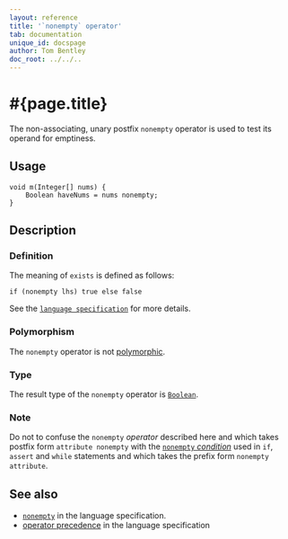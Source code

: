 ```yaml
---
layout: reference
title: '`nonempty` operator'
tab: documentation
unique_id: docspage
author: Tom Bentley
doc_root: ../../..
---
```


# #{page.title}

The non-associating, unary postfix `nonempty` operator is used to test its operand for 
emptiness.

## Usage 

<!-- try: -->
    void m(Integer[] nums) {
        Boolean haveNums = nums nonempty;
    }

## Description

### Definition

The meaning of `exists` is defined as follows:

<!-- check:none -->
<!-- try: -->
    if (nonempty lhs) true else false

See the [`language specification`](#{site.urls.spec_current}#nullvalues) for more details.

### Polymorphism

The `nonempty` operator is not [polymorphic](#{page.doc_root}/reference/operator/operator-polymorphism). 

### Type

The result type of the `nonempty` operator is [`Boolean`](#{site.urls.apidoc_current}/Boolean.type.html).

### Note

Do not to confuse the `nonempty` *operator* described here and which 
takes postfix form `attribute nonempty` with the 
[`nonempty` *condition*](../../statement/conditions) used in `if`, `assert` and 
`while` statements and which takes the prefix form 
`nonempty attribute`.

## See also

* [`nonempty`](#{site.urls.spec_current}#nullvalues) in the language specification.
* [operator precedence](#{site.urls.spec_current}#operatorprecedence) in the 
  language specification
